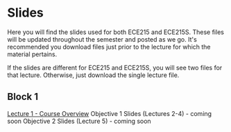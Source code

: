 # Slides

Here you will find the slides used for both ECE215 and ECE215S. These files will be updated throughout the semester and posted as we go. It's recommended you download files just prior to the lecture for which the material pertains.

If the slides are different for ECE215 and ECE215S, you will see two files for that lecture. Otherwise, just download the single lecture file.

## Block 1
[Lecture 1 - Course Overview](_static/ECE215_L01.pdf)
Objective 1 Slides (Lectures 2-4) - coming soon
Objective 2 Slides (Lecture 5) - coming soon